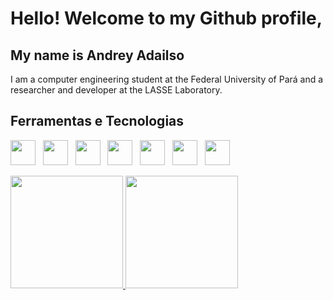 # Hello! Welcome to my Github profile,
## My name is Andrey Adailso

I am a computer engineering student at the Federal University of Pará and a researcher and developer at the LASSE Laboratory.

## Ferramentas e Tecnologias

<img src="https://cdn.jsdelivr.net/gh/devicons/devicon@latest/icons/python/python-original.svg" width="40" heigth="40"/> &nbsp; <img src="https://cdn.jsdelivr.net/gh/devicons/devicon@latest/icons/cplusplus/cplusplus-original.svg" width="40" height="40"/> &nbsp; <img src="https://cdn.jsdelivr.net/gh/devicons/devicon@latest/icons/vscode/vscode-original.svg" width="40" heigth="40"/> &nbsp; <img src="https://cdn.jsdelivr.net/gh/devicons/devicon@latest/icons/jupyter/jupyter-original.svg" width="40" heigth="40"/> &nbsp; <img src="https://cdn.jsdelivr.net/gh/devicons/devicon@latest/icons/anaconda/anaconda-original.svg" width="40" heigth="40"/> &nbsp; <img src="https://cdn.jsdelivr.net/gh/devicons/devicon@latest/icons/docker/docker-original.svg" width="40" heigth="40"/> &nbsp; <img src="https://cdn.jsdelivr.net/gh/devicons/devicon@latest/icons/kubernetes/kubernetes-original.svg" width="40" heigth="40"/>

<div>
<a href="https://github.com/AndreyAdailso">
<img loading="lazy" height="180em" src="https://github-readme-stats.vercel.app/api/top-langs/?username=AndreyAdailso&layout=compact&langs_count=7&theme=tokyonight"/>
<img loading="lazy" height="180em" src="https://github-readme-stats.vercel.app/api?username=AndreyAdailso&show_icons=true&theme=tokyonight&include_all_commits=true&count_private=true"/>
</div>
<!--
**AndreyAdailso/AndreyAdailso** is a ✨ _special_ ✨ repository because its `README.md` (this file) appears on your GitHub profile.

Here are some ideas to get you started:

- 🔭 I’m currently working on ...
- 🌱 I’m currently learning ...
- 👯 I’m looking to collaborate on ...
- 🤔 I’m looking for help with ...
- 💬 Ask me about ...
- 📫 How to reach me: ...
- 😄 Pronouns: ...
- ⚡ Fun fact: ...
-->
